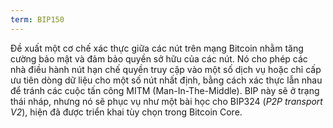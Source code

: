 ```yaml
---
term: BIP150
---
```


Đề xuất một cơ chế xác thực giữa các nút trên mạng Bitcoin nhằm tăng cường bảo mật và đảm bảo quyền sở hữu của các nút. Nó cho phép các nhà điều hành nút hạn chế quyền truy cập vào một số dịch vụ hoặc chỉ cấp ưu tiên dòng dữ liệu cho một số nút nhất định, bằng cách xác thực lẫn nhau để tránh các cuộc tấn công MITM (Man-In-The-Middle). BIP này sẽ ở trạng thái nháp, nhưng nó sẽ phục vụ như một bài học cho BIP324 (*P2P transport V2*), hiện đã được triển khai tùy chọn trong Bitcoin Core.